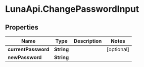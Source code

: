 # LunaApi.ChangePasswordInput

## Properties

Name | Type | Description | Notes
------------ | ------------- | ------------- | -------------
**currentPassword** | **String** |  | [optional] 
**newPassword** | **String** |  | 


